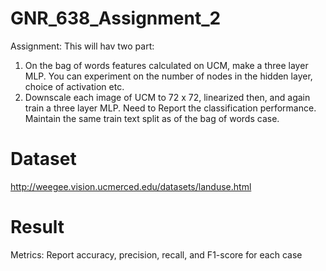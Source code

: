# GNR_638_Assignment_2
Assignment: This will hav two part:

1. On the bag of words features calculated on UCM, make a three layer MLP. You can experiment on the number of nodes in the hidden layer, choice of activation etc.
2. Downscale each image of UCM to 72 x 72, linearized then, and again train a three layer MLP.
Need to Report the classification performance. Maintain the same train text split as of the bag of words case.

# Dataset
http://weegee.vision.ucmerced.edu/datasets/landuse.html

# Result

Metrics: Report accuracy, precision, recall, and F1-score for each case
